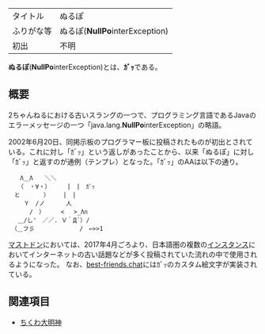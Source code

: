 <div>

|            |                                  |
|------------|----------------------------------|
| タイトル   | ぬるぽ                           |
| ふりがな等 | ぬるぽ(**NullPo**interException) |
| 初出       | 不明                             |

  
**ぬるぽ**(**NullPo**interException)とは、**ｶﾞｯ**である。

## 概要

2ちゃんねるにおける古いスラングの一つで、プログラミング言語であるJavaのエラーメッセージの一つ「java.lang.**NullPo**interException」の略語。

2002年6月20日、同掲示板のプログラマー板に投稿されたものが初出とされている。これに対し「ｶﾞｯ」という返しがあったことから、以来「ぬるぽ」に対し「ｶﾞｯ」と返すのが通例（テンプレ）となった。「ｶﾞｯ」のAAは以下の通り。

    　　Λ＿Λ　　＼＼
    　 （　・∀・）   　|　|　ｶﾞｯ
    　と　　　　）　   |　|
    　　 Ｙ　/ノ　　　 人
    　　　 /　）　 　 < 　>_Λ∩
    　 ＿/し'　／／. Ｖ｀Д´）/
    　（＿フ彡　　　　　 　　/　←>>1

[マストドン](/Mastodon "Mastodon")においては、2017年4月ごろより、日本語圏の複数の[インスタンス](/%E3%82%A4%E3%83%B3%E3%82%B9%E3%82%BF%E3%83%B3%E3%82%B9 "インスタンス")においてインターネットの古い話題などが多く投稿されていた流れの中で使用されるようになった。 なお、[best-friends.chat](/Best-friends.chat "Best-friends.chat")にはｶﾞｯのカスタム絵文字が実装されている。

## 関連項目

-   [ちくわ大明神](/%E3%81%A1%E3%81%8F%E3%82%8F%E5%A4%A7%E6%98%8E%E7%A5%9E "ちくわ大明神 (存在しないページ)")

</div>

